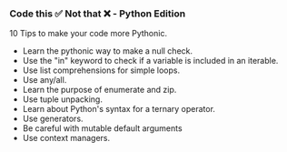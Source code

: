 ### Code this ✅ Not that ❌ - Python Edition

10 Tips to make your code more Pythonic.

- Learn the pythonic way to make a null check.
- Use the "in" keyword to check if a variable is included in an iterable.
- Use list comprehensions for simple loops.
- Use any/all.
- Learn the purpose of enumerate and zip.
- Use tuple unpacking.
- Learn about Python's syntax for a ternary operator.
- Use generators.
- Be careful with mutable default arguments
- Use context managers.